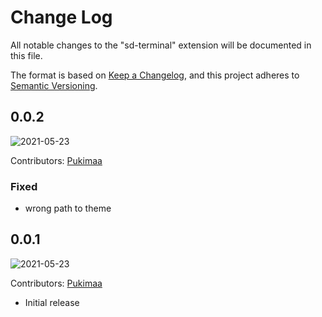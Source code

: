 # Change Log
All notable changes to the "sd-terminal" extension will be documented in this file.

The format is based on [Keep a Changelog](https://keepachangelog.com/en/1.0.0/),
and this project adheres to [Semantic Versioning](https://semver.org/spec/v2.0.0.html).

## 0.0.2
![2021-05-23](https://img.shields.io/badge/Release%20Date-2021--05--23-%23000?style=flat-square)

Contributors:
[Pukimaa](https://github.com/Pukimaa)
### Fixed
- wrong path to theme

## 0.0.1
![2021-05-23](https://img.shields.io/badge/Release%20Date-2021--05--23-%23000?style=flat-square)

Contributors:
[Pukimaa](https://github.com/Pukimaa)

- Initial release
